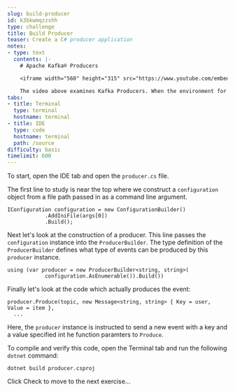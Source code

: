 ```yaml
---
slug: build-producer
id: k3bkwmqzzshh
type: challenge
title: Build Producer
teaser: Create a C# producer application
notes:
- type: text
  contents: |-
    # Apache Kafka® Producers

    <iframe width="560" height="315" src="https://www.youtube.com/embed/I7zm3on_cQQ" title="YouTube video player" frameborder="0" allow="accelerometer; autoplay; clipboard-write; encrypted-media; gyroscope; picture-in-picture" allowfullscreen></iframe>

    The video above examines Kafka Producers. When the environment for this challenge is ready, a Start button will be available in the bottom right corner of the browser.
tabs:
- title: Terminal
  type: terminal
  hostname: terminal
- title: IDE
  type: code
  hostname: terminal
  path: /source
difficulty: basic
timelimit: 600
---
```


To start, open the IDE tab and open the `producer.cs` file.

The first line to study is near the top where we construct a `configuration` object from a file path passed in as a command line argument.

```
IConfiguration configuration = new ConfigurationBuilder()
            .AddIniFile(args[0])
            .Build();
```

Next let's look at the construction of a producer. This line passes the `configuration` instance into the `ProducerBuilder`. The type definition of the `ProducerBuilder` defines what type of events can be produced by this `producer` instance.

```
using (var producer = new ProducerBuilder<string, string>(
            configuration.AsEnumerable()).Build())
```

Finally let's look at the code which actually produces the event:

```
producer.Produce(topic, new Message<string, string> { Key = user, Value = item },
  ...
```

Here, the `producer` instance is instructed to send a new event with a key and a value specified int he function paramters to `Produce`.

To compile and verify this code, open the Terminal tab and run the following `dotnet` command:

```
dotnet build producer.csproj
```

Click Check to move to the next exercise...
